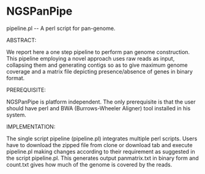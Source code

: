 # NGSPanPipe

pipeline.pl -- A perl script for pan-genome.

ABSTRACT:

We report here a one step pipeline to perform pan genome construction. This pipeline employing a novel approach 
uses raw reads as input, collapsing them and generating contigs so as to give maximum genome coverage and a 
matrix file depicting presence/absence of genes in binary format. 

PREREQUISITE:

NGSPanPipe is platform independent. The only prerequisite is that the user should have perl and BWA (Burrows-Wheeler Aligner) tool installed in his system.

IMPLEMENTATION:

The single script pipeline (pipeline.pl) integrates multiple perl scripts. Users have to download the zipped file from clone or download tab and execute pipeline.pl making changes according to their requirement as suggested in the script pipeline.pl. This generates output panmatrix.txt in binary form and count.txt gives how much of the genome is covered by the reads.
